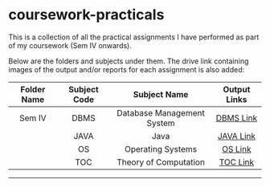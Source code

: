 # coursework-practicals

This is a collection of all the practical assignments I have performed as part of my coursework (Sem IV onwards).

Below are the folders and subjects under them. The drive link containing images of the output and/or reports for each assignment is also added:

| Folder Name  | Subject Code |        Subject Name        |                                               Output Links                                               |
|:------------:|:------------:|:--------------------------:|:--------------------------------------------------------------------------------------------------------:|
|    Sem IV    |     DBMS     | Database Management System | [DBMS Link](https://drive.google.com/drive/folders/1mjLP6pveUa13BDOIMsQmJpPhnV888NVB?usp=sharing) |
|              |     JAVA     |            Java            | [JAVA Link](https://drive.google.com/drive/folders/1kc9tA7IoI6-6UlGN2Wi-UQbsNXfZv_de?usp=sharing) |
|              |      OS      |      Operating Systems     | [OS Link](https://drive.google.com/drive/folders/18g3nHgKCU_Lsybproq88wRPItks2vOxr?usp=sharing)   |
|              |      TOC     |    Theory of Computation   | [TOC Link](https://drive.google.com/drive/folders/1TIhbUHi1mp2dHroIZSK8jaS6_MJ0pCZ8?usp=sharing)  |

--------------------------------------------------------------------------------------------
